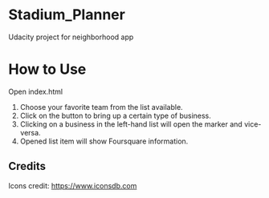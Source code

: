 # Stadium_Planner
Udacity project for neighborhood app

# How to Use
Open index.html
1. Choose your favorite team from the list available.
2. Click on the button to bring up a certain type of business.
3. Clicking on a business in the left-hand list will open the marker and vice-versa.
4. Opened list item will show Foursquare information.

## Credits
Icons credit: https://www.iconsdb.com
